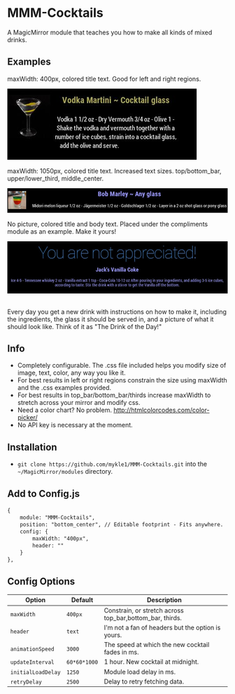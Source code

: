 # MMM-Cocktails
A MagicMirror module that teaches you how to make all kinds of mixed drinks.

## Examples

maxWidth: 400px, colored title text. Good for left and right regions.

![](pic.JPG)

maxWidth: 1050px, colored title text. Increased text sizes. top/bottom_bar, upper/lower_third, middle_center.

![](stretch.JPG)

No picture, colored title and body text. Placed under the compliments module as an example. Make it yours!

![](nopic.jpg)

##
Every day you get a new drink with instructions on how to make it, including the ingredients, the glass it should be served in, and a picture of what it should look like. Think of it as "The Drink of the Day!"

## Info

* Completely configurable. The .css file included helps you modify size of image, text, color, any way you like it.
* For best results in left or right regions constrain the size using maxWidth and the .css examples provided.
* For best results in top_bar/bottom_bar/thirds increase maxWidth to stretch across your mirror and modify css.
* Need a color chart? No problem. http://htmlcolorcodes.com/color-picker/
* No API key is necessary at the moment.

## Installation

* `git clone https://github.com/mykle1/MMM-Cocktails.git` into the `~/MagicMirror/modules` directory.

## Add to Config.js

    {
        module: "MMM-Cocktails",
        position: "bottom_center", // Editable footprint - Fits anywhere.
        config: {
            maxWidth: "400px",
            header: ""
        }
    },

## Config Options

| **Option** | **Default** | **Description** |
| --- | --- | --- |
| `maxWidth` | `400px` | Constrain, or stretch across top_bar,bottom_bar, thirds. |
| `header` | `text` | I'm not a fan of headers but the option is yours. |
| `animationSpeed` | `3000` | The speed at which the new cocktail fades in ms. |
| `updateInterval` | `60*60*1000` | 1 hour. New cocktail at midnight. |
| `initialLoadDelay` | `1250` | Module load delay in ms. |
| `retryDelay` | `2500`  |Delay to retry fetching data. |
